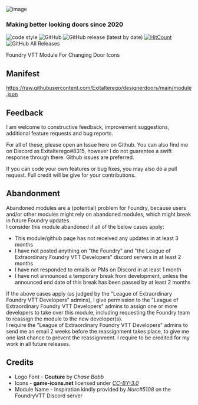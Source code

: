 ![image](https://user-images.githubusercontent.com/12241468/99018302-a4a83d80-2551-11eb-9a4b-32853b7302c2.png)
### Making better looking doors since 2020

![code style](https://img.shields.io/badge/code%20style-air--bnb-brightgreen?style=flat-square)
![GitHub](https://img.shields.io/github/license/exitalterego/designerdoors?color=bright%20green&style=flat-square)
![GitHub release (latest by date)](https://img.shields.io/github/v/release/exitalterego/designerdoors?color=bright%20green&style=flat-square)
[![HitCount](http://hits.dwyl.com/exitalterego/designerdoors.svg)](http://hits.dwyl.com/exitalterego/designerdoors)
![GitHub All Releases](https://img.shields.io/github/downloads/exitalterego/designerdoors/total?color=bright%20green&style=flat-square)

 Foundry VTT Module For Changing Door Icons
 
## Manifest
https://raw.githubusercontent.com/Exitalterego/designerdoors/main/module.json

## Feedback
I am welcome to constructive feedback, improvement suggestions, additional feature requests and bug reports.

For all of these, please open an Issue here on Github. You can also find me on Discord as Exitalterego#8315, however I do not guarentee a swift response through there. Github issues are preferred.

If you can code your own features or bug fixes, you may also do a pull request. Full credit will be give for your contributions. 

## Abandonment
Abandoned modules are a (potential) problem for Foundry, because users and/or other modules might rely on abandoned modules, which might break in future Foundry updates.<br>
I consider this module abandoned if all of the below cases apply:
<ul>
  <li>This module/github page has not received any updates in at least 3 months</li>
  <li>I have not posted anything on "the Foundry" and "the League of Extraordinary Foundry VTT Developers" discord servers in at least 2 months</li>
  <li>I have not responded to emails or PMs on Discord in at least 1 month</li>
  <li>I have not announced a temporary break from development, unless the announced end date of this break has been passed by at least 2 months</li>
</ul>
If the above cases apply (as judged by the "League of Extraordinary Foundry VTT Developers" admins), I give permission to the "League of Extraordinary Foundry VTT Developers" admins to assign one or more developers to take over this module, including requesting the Foundry team to reassign the module to the new developer(s).<br>
I require the "League of Extraordinary Foundry VTT Developers" admins to send me an email 2 weeks before the reassignment takes place, to give me one last chance to prevent the reassignment.
I require to be credited for my work in all future releases.

## Credits
* Logo Font - **Couture** by *Chase Babb*
* Icons - **game-icons.net** licensed under *[CC-BY-3.0](https://creativecommons.org/licenses/by/3.0/)*
* Module Name - Inspiration kindly provided by *Norc#5108* on the FoundryVTT Discord server
